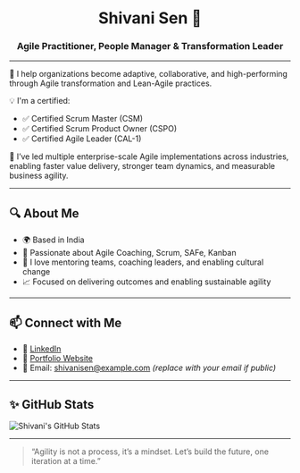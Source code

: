 <h1 align="center"> Shivani Sen 👋</h1>
<h3 align="center">Agile Practitioner, People Manager & Transformation Leader</h3>

---

🔧 I help organizations become adaptive, collaborative, and high-performing through Agile transformation and Lean-Agile practices.

💡 I'm a certified:
- ✅ Certified Scrum Master (CSM)
- ✅ Certified Scrum Product Owner (CSPO)
- ✅ Certified Agile Leader (CAL-1)

🎯 I’ve led multiple enterprise-scale Agile implementations across industries, enabling faster value delivery, stronger team dynamics, and measurable business agility.

---

## 🔍 About Me

- 🌍 Based in India  
- 📌 Passionate about Agile Coaching, Scrum, SAFe, Kanban  
- 💬 I love mentoring teams, coaching leaders, and enabling cultural change  
- 📈 Focused on delivering outcomes and enabling sustainable agility

---

## 📫 Connect with Me

- 💼 [LinkedIn](https://www.linkedin.com/in/shivanisen12/)
- 💬 [Portfolio Website](https://senshiv.github.io/Shivani-Sen/)
- 📧 Email: shivanisen@example.com *(replace with your email if public)*

---

## ✨ GitHub Stats

![Shivani's GitHub Stats](https://github-readme-stats.vercel.app/api?username=senshiv&show_icons=true&theme=default)

---

> “Agility is not a process, it’s a mindset. Let’s build the future, one iteration at a time.”
